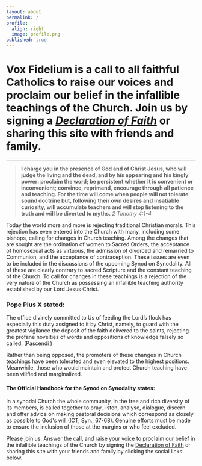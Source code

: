 ```yaml
---
layout: about
permalink: /
profile:
  align: right
  image: profile.png
published: true
---
```


# Vox Fidelium is a call to all faithful Catholics to raise our voices and proclaim our belief in the infallible teachings of the Church. Join us by signing a [*Declaration of Faith*](/#/statement-of-faith) or sharing this site with friends and family.
---
>  **I charge you in the presence of God and of Christ Jesus, who will judge the living and the dead, and by his appearing and his kingly power: proclaim the word; be persistent whether it is convenient or inconvenient; convince, reprimand, encourage through all patience and teaching. For the time will come when people will not tolerate sound doctrine but, following their own desires and insatiable curiosity, will accumulate teachers and will stop listening to the truth and will be diverted to myths.** *2 Timothy 4:1-4*

Today the world more and more is rejecting traditional Christian morals. This rejection has even entered into the Church with many, including some bishops, calling for changes in Church teaching. Among the changes that are sought are the ordination of women to Sacred Orders, the acceptance of homosexual acts as virtuous, the admission of divorced and remarried to Communion, and the acceptance of contraception. These issues are even to be included in the discussions of the upcoming Synod on Synodality. All of these are clearly contrary to sacred Scripture and the constant teaching of the Church. To call for changes in these teachings is a rejection of the very nature of the Church as possessing an infallible teaching authority established by our Lord Jesus Christ.
 
### Pope Pius X stated:
 
The office divinely committed to Us of feeding the Lord’s flock has especially this duty assigned to it by Christ, namely, to guard with the greatest vigilance the deposit of the faith delivered to the saints, rejecting the profane novelties of words and oppositions of knowledge falsely so called. (Pascendi )
 
Rather than being opposed, the promoters of these changes in Church teachings have been tolerated and even elevated to the highest positions. Meanwhile, those who would maintain and protect Church teaching have been vilified and marginalized. 

 
#### The Official Handbook for the Synod on Synodality states:
 In a synodal Church the whole community, in the free and rich diversity of its members, is called together to pray, listen, analyse, dialogue, discern and offer advice on making pastoral decisions which correspond as closely as possible to God's will (ICT, Syn., 67-68). Genuine efforts must be made to ensure the inclusion of those at the margins or who feel excluded.
 
Please join us. Answer the call, and raise your voice to proclaim our belief in the infallible teachings of the Church by signing the [Declaration of Faith](/#/statement-of-faith) or sharing this site with your friends and family by clicking the social links below.
